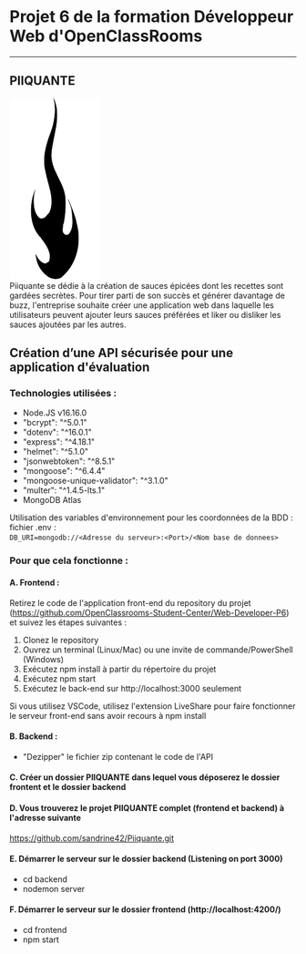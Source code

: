 # Projet 6 de la formation Développeur Web d'OpenClassRooms  
-----------------  
## PIIQUANTE  
![Simplon.co](https://github.com/sandrine42/Piiquante/blob/main/frontend/src/assets/images/flame.png)  
Piiquante se dédie à la création de sauces épicées dont les recettes sont gardées
secrètes. Pour tirer parti de son succès et générer davantage de buzz, l'entreprise
souhaite créer une application web dans laquelle les utilisateurs peuvent ajouter
leurs sauces préférées et liker ou disliker les sauces ajoutées par les autres.  
## Création d’une API sécurisée pour une application d'évaluation  
### Technologies utilisées :  
* Node.JS v16.16.0  
* "bcrypt": "^5.0.1"  
* "dotenv": "^16.0.1"  
* "express": "^4.18.1"  
* "helmet": "^5.1.0"  
* "jsonwebtoken": "^8.5.1"  
* "mongoose": "^6.4.4"  
* "mongoose-unique-validator": "^3.1.0"  
* "multer": "^1.4.5-lts.1"  
* MongoDB Atlas

Utilisation des variables d'environnement pour les coordonnées de la BDD :
fichier .env :  
`DB_URI=mongodb://<Adresse du serveur>:<Port>/<Nom base de donnees>`  
### Pour que cela fonctionne :  
#### A. Frontend :

Retirez le code de l'application front-end du repository du projet
(https://github.com/OpenClassrooms-Student-Center/Web-Developer-P6)
et suivez les étapes suivantes :

1. Clonez le repository
2. Ouvrez un terminal (Linux/Mac) ou une invite de commande/PowerShell
(Windows)
3. Exécutez npm install à partir du répertoire du projet
4. Exécutez npm start
5. Exécutez le back-end sur http://localhost:3000 seulement

Si vous utilisez VSCode, utilisez l'extension LiveShare pour faire fonctionner le
serveur front-end sans avoir recours à npm install

#### B. Backend :

* "Dezipper" le fichier zip contenant le code de l'API

#### C. Créer un dossier PIIQUANTE dans lequel vous déposerez le dossier frontent et le dossier backend

#### D. Vous trouverez le projet PIIQUANTE complet (frontend et backend) à l'adresse suivante
https://github.com/sandrine42/Piiquante.git

#### E. Démarrer le serveur sur le dossier backend (Listening on port 3000)

* cd backend
* nodemon server

#### F. Démarrer le serveur sur le dossier frontend (http://localhost:4200/)

* cd frontend  
* npm start



